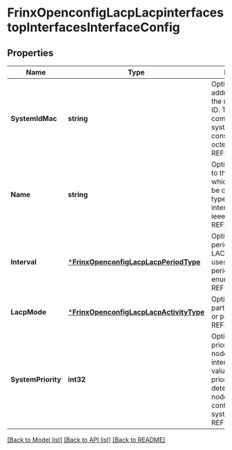 # FrinxOpenconfigLacpLacpinterfacestopInterfacesInterfaceConfig

## Properties
Name | Type | Description | Notes
------------ | ------------- | ------------- | -------------
**SystemIdMac** | **string** | Optional[The MAC address portion of the node&#39;s System ID. This is combined with the system priority to construct the 8-octet system-id] REF:Optional.empty | [optional] [default to null]
**Name** | **string** | Optional[Reference to the interface on which LACP should be configured.   The type of the target interface must be ieee8023adLag] REF:Optional.empty | [optional] [default to null]
**Interval** | [***FrinxOpenconfigLacpLacpPeriodType**](frinx.openconfig.lacp.LacpPeriodType.md) | Optional[Set the period between LACP messages -- uses the lacp-period-type enumeration.] REF:Optional.empty | [optional] [default to null]
**LacpMode** | [***FrinxOpenconfigLacpLacpActivityType**](frinx.openconfig.lacp.LacpActivityType.md) | Optional[Indicates participant is active or passive] REF:Optional.empty | [optional] [default to null]
**SystemPriority** | **int32** | Optional[Sytem priority used by the node on this LAG interface. Lower value is higher priority for determining which node is the controlling system.] REF:Optional.empty | [optional] [default to null]

[[Back to Model list]](../README.md#documentation-for-models) [[Back to API list]](../README.md#documentation-for-api-endpoints) [[Back to README]](../README.md)


